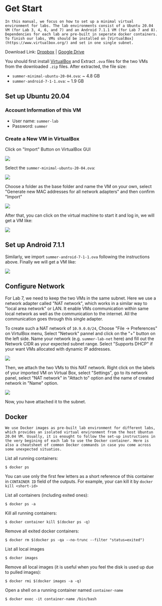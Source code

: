 # Get Start

```{note}
In this manual, we focus on how to set up a minimal virtual environment for labs. The lab environments consist of a Ubuntu 20.04 VM (for Lab 3, 4, 6, and 7) and an Android 7.1.1 VM (for Lab 7 and 8). Dependencies for each lab are pre-built in seperate docker containers. To finish our labs, VMs should be installed on [VirtualBox](https://www.virtualbox.org/) and set in one single subnet.
```

Download Link: [Dropbox](https://www.dropbox.com/sh/qyve837b4blw2pv/AABnsknKTYFB_yY6qbHKnChta?dl=0) | [Google Drive](https://drive.google.com/drive/folders/1R91YJqPaLiK6xDZp5cD5-Y5jkjj6-z-R?usp=sharing)


You should first install  [VirtualBox](https://www.virtualbox.org/) and Extract `.ova` files for the two VMs from the downloaded `.zip` files. After extracted, the file size:

- `summer-minimal-ubuntu-20-04.ova`: \~ 4.8 GB
- `summer-android-7-1-1.ova`: \~ 1.9 GB
  
## Set up Ubuntu 20.04

### Account Information of this VM

- User name: `summer-lab`
- Password: `summer`

### Create a New VM in VirtualBox

Click on "Import" Button on VirtualBox GUI

![](figs/create-new.png)

Select the `summer-minimal-ubuntu-20-04.ova`:

![](figs/import-ova.png)

Choose a folder as the base folder and name the VM on your own, select "Generate new MAC addresses for all network adapters" and then confirm "Import"

![](figs/app-setting.png)

After that, you can click on the virtual machine to start it and log in, we will get a VM like:

![](figs/ubuntu-min.png)

## Set up Android 7.1.1


Similarly, we import `summer-android-7-1-1.ova` following the instructions above. Finally we will get a VM like:

![](figs/android-vm.png)

## Configure Network

For Lab 7, we need to keep the two VMs in the same subnet. Here we use a network adapter called "NAT network", which works in a similar way to "local area network" or LAN. It enable VMs communication within same local network as well as the communication to the internet. All the communication goes through this single adapter.

To create such a NAT network of `10.9.0.0/24`, Choose "File -> Preferences" on VirtulBox menu, Select "Network" pannel and click on the "+" button on the left side. Name your network (e.g. `summer-lab-net` here) and fill out the Network CIDR as your expected subnet range. Select "Supports DHCP" if your want VMs allocated with dynamic IP addresses.

![](figs/create_subnet.png)

Then, we attach the two VMs to this NAT network. Right click on the labels of your imported VM on Virtual Box, select "Settings", go to its network panel, select "NAT network" in "Attach to" option and the name of created network in "Name" option.

![](figs/attach-network.png)

Now, you have attached it to the subnet.

## Docker

```{note}
We use Docker images as pre-built lab environment for different labs, which provides an isolated virtual environment from the host Ubuntun 20.04 VM. Usually, it is enought to follow the set-up instructions in the very begining of each lab to use the Docker container. Here is also a cheatsheet of common Docker commands in case you come across some unexpected situatios.
```

List all running containers:

```
$ docker ps
```

You can use only the first few letters as a short reference of this container in `CONTAINER ID` field of the outputs. For example, your can kill it by `docker kill <short-id>`

List all containers (including exited ones):

```
$ docker ps -a
```

Kill all running containers:

```
$ docker container kill $(docker ps -q) 
```

Remove all exited docker containers:

```
$ docker rm $(docker ps -qa --no-trunc --filter "status=exited")
```

List all local images

```
$ docker images
```

Remove all local images (it is useful when you feel the disk is used up due to pulled images):

```
$ docker rmi $(docker images -a -q)
```

Open a shell on a running container named `container-name`

```
$ docker exec -it container-name /bin/bash
```










